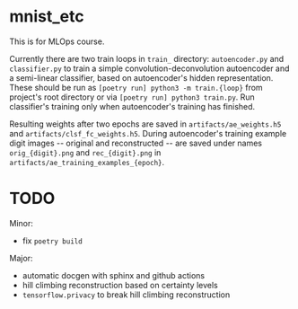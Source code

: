 # mnist_etc
This is for MLOps course.

Currently there are two train loops in `train_` directory:
`autoencoder.py` and `classifier.py` to train
a simple convolution-deconvolution autoencoder and
a semi-linear classifier, based on autoencoder's hidden representation.
These should be run as `[poetry run] python3 -m train.{loop}`
from project's root directory or via `[poetry run] python3 train.py`.
Run classifier's training only when autoencoder's training has finished.

Resulting weights after two epochs are saved in `artifacts/ae_weights.h5`
and `artifacts/clsf_fc_weights.h5`.
During autoencoder's training example digit images -- original and reconstructed --
are saved under names `orig_{digit}.png` and `rec_{digit}.png` in
`artifacts/ae_training_examples_{epoch}`.


# TODO
Minor:
- fix `poetry build`

Major:
- automatic docgen with sphinx and github actions
- hill climbing reconstruction based on certainty levels
- `tensorflow.privacy` to break hill climbing reconstruction
